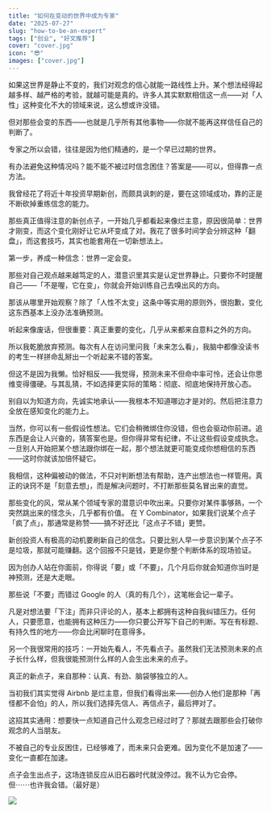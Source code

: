 ```yaml
---
title: "如何在变动的世界中成为专家"
date: "2025-07-27"
slug: "how-to-be-an-expert"
tags: ["创业", "好文推荐"]
cover: "cover.jpg"
icon: "😎"
images: ["cover.jpg"]
---
```

如果这世界是静止不变的，我们对观念的信心就能一路线性上升。某个想法经得起越多样、越严格的考验，就越可能是真的。许多人其实默默相信这一点——对「人性」这种变化不大的领域来说，这么想或许没错。



但对那些会变的东西——也就是几乎所有其他事物——你就不能再这样信任自己的判断了。



专家之所以会错，往往是因为他们精通的，是一个早已过期的世界。



有办法避免这种情况吗？能不能不被过时信念困住？答案是——可以，但得靠一点方法。



我曾经花了将近十年投资早期新创，而颇具讽刺的是，要在这领域成功，靠的正是不断砍掉重练信念的能力。



那些真正值得注意的新创点子，一开始几乎都看起来像烂主意，原因很简单：世界才刚变，而这个变化刚好让它从坏变成了对。我花了很多时间学会分辨这种「翻盘」，而这套技巧，其实也能套用在一切新想法上。



第一步，养成一种信念：世界一定会变。



那些对自己观点越来越笃定的人，潜意识里其实是认定世界静止。只要你不时提醒自己——「不是喔，它在变」，你就会开始训练自己去嗅出风的方向。



那该从哪里开始观察？除了「人性不太变」这条中等实用的原则外，很抱歉，变化这东西基本上没办法准确预测。



听起来像废话，但很重要：真正重要的变化，几乎从来都来自意料之外的方向。



所以我乾脆放弃预测。每次有人在访问里问我「未来怎么看」，我脑中都像没读书的考生一样拼命乱掰出一个听起来不错的答案。



但这不是因为我懒。恰好相反——我觉得，预测未来不但命中率可怜，还会让你思维变得僵硬。与其乱猜，不如选择更实际的策略：彻底、彻底地保持开放心态。



别自以为知道方向，先诚实地承认——我根本不知道哪边才是对的。然后把注意力全放在感知变化的能力上。



当然，你可以有一些假设性想法。它们会稍微绑住你没错，但也会驱动你前进。追东西是会让人兴奋的，猜答案也是。但你得非常有纪律，不让这些假设变成执念。
一旦别人开始把某个想法跟你绑在一起，那个想法就更可能变成你想相信的东西——这时你就该加倍怀疑它。



我相信，这种偏被动的做法，不只对判断想法有帮助，连产出想法也一样管用。真正的诀窍不是「刻意去想」，而是解决问题时，不打断那些莫名冒出来的直觉。



那些变化的风，常从某个领域专家的潜意识中吹出来。只要你对某件事够熟，一个突然跳出来的怪念头，几乎都有价值。
在 Y Combinator，如果我们说某个点子「疯了点」，那通常是称赞——搞不好还比「这点子不错」更赞。



新创投资人有极高的动机要刷新自己的信念。只要比别人早一步意识到某个点子不是垃圾，那就可能赚翻。这个回报不只是钱，更是你整个判断体系的现场验证。



因为创办人站在你面前，你得说「要」或「不要」，几个月后你就会知道你当时是神预测，还是大走眼。



那些说「不要」而错过 Google 的人（真的有几个），这笔帐会记一辈子。



凡是对想法要「下注」而非只评论的人，基本上都拥有这种自我纠错压力。任何人，只要愿意，也能拥有这种压力——你只要公开写下自己的判断。写在有标题、有持久性的地方——你会比闲聊时在意得多。



另一个我很常用的技巧：一开始先看人，不先看点子。虽然我们无法预测未来的点子长什么样，但我很能预测什么样的人会生出未来的点子。



真正的新点子，来自那种：认真、有劲、脑袋够独立的人。



当初我们其实觉得 Airbnb 是烂主意，但我们看得出来——创办人他们是那种「再怪都不会怕」的人，所以我们选择先信人、再信点子，最后押对了。



这招其实通用：想要快一点知道自己什么观念已经过时了？那就去跟那些会打破你观念的人当朋友。



不被自己的专业反困住，已经够难了，而未来只会更难。因为变化不是加速了——变化一直都在加速。



点子会生出点子，这场连锁反应从旧石器时代就没停过。我不认为它会停。
但⋯⋯也许我会错。（最好是）




![](https://prod-files-secure.s3.us-west-2.amazonaws.com/112d0858-5090-4d34-a606-b75eb8d65fd2/46476355-9cf3-4e99-9b7a-3531bc426380/1000202064.png?X-Amz-Algorithm=AWS4-HMAC-SHA256&X-Amz-Content-Sha256=UNSIGNED-PAYLOAD&X-Amz-Credential=ASIAZI2LB4664LWX4TI3%2F20251004%2Fus-west-2%2Fs3%2Faws4_request&X-Amz-Date=20251004T211018Z&X-Amz-Expires=3600&X-Amz-Security-Token=IQoJb3JpZ2luX2VjEMj%2F%2F%2F%2F%2F%2F%2F%2F%2F%2FwEaCXVzLXdlc3QtMiJGMEQCIBpRomm6fh0t5kd%2F0TTPG0HtlLIABMV3vN%2FwkGyLsIoSAiBwAJ6chi8adHzhN9AbXUP1V9MZBFlXsqBNhD2na8zZqSr%2FAwhhEAAaDDYzNzQyMzE4MzgwNSIMfBnsNOPqJr2bXmwYKtwDUDjz%2FFpA8O0NVbYM3fMTZYgGdAtWoKaxpVelcSozugzyYRVO5Dl%2BjImpuyaen3pJBrhgKpslCinUvNUc1tN4SYyXWbCUTyQJ8xd1C5yBnnc2kfxOMfI1BNyupSPF%2Bbcp3dDjf9gef4KlY4QTw5HXj8PZyUNe%2FUu6usIZ2T9cUkPdtufvFQL5TJjzaUykB6x49mo9zCoEThJrphPnkwK1%2BvBkm8enUptI%2F1FrfqjP1ha2Ru0%2BajRZJvAcYvkwUTnYrjmL9r1GfsL4HhC7jEeaLOifK3%2FxChPGyA7e%2F6HMKSsZJzbSP%2F5LPxFa58%2Fk73UparLutK3c8fi5HKOJm2XykRPxsbeUiVChvXdG46tG7kTzfhnJ%2BdmmsN5wsfLAkDhYUevyEfDZSnRGoKvl0G0DPmlkefWdJWeZkY6jTz7IqD2kfRava16RxeYGcTHGJ9kizPhqqb8KEHlRhBjt29%2Fw3yGBAh23Ez%2FKG4KTpNd%2FGLezhyZBmLlMPBgX4hqqwbpk3jh6rmeGR06vb2qegidbXSD2Jjl05%2BxzX0GMuNdZYKpA%2F0D9nXQn8wDQA9FKDde%2Bfu9mJXKKv2Q6BQbpFXI6iWm4BKT1%2FPxiOWM%2Br1owgeYGsTtFl1NYupWejMcwro%2BFxwY6pgGlhgk%2FqeksHCIVJdrVSvC31TGkf3EJfF5S5kchcunqLiN27UL9AhT23TJ79XBi3sJbN3T3s4K3TzSkQsib7dJ65jghrGOCwzufNIY8BM3%2FabQq7CXpllX5kjTvsvHlwtlr4513JG8S9%2FhGg0isXoUPspI80PUdxL1XAf9i6Q2SmPw1FKT0QhUzs3D4vGJV2oypJ56sQuzjnmVX%2BRdPXJRb%2B1SqPJvZ&X-Amz-Signature=a1fe6696153f94a6368ab55962da6a5e193e3e6a884e0eb1a993d73548883ffe&X-Amz-SignedHeaders=host&x-amz-checksum-mode=ENABLED&x-id=GetObject)

